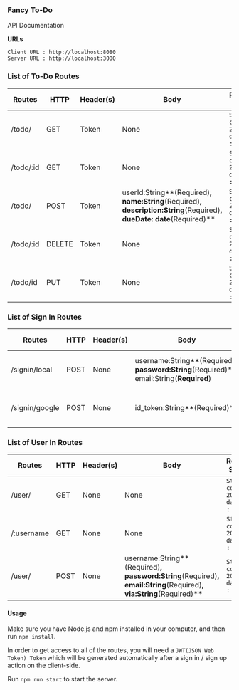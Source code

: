 ### Fancy To-Do

API Documentation

**URLs**

```Client URL : http://localhost:8080,
Client URL : http://localhost:8080
Server URL : http://localhost:3000
```

### List of To-Do Routes

| Routes    | HTTP   | Header(s) | Body                                                         | Response Success                         | Response Error        | Description               |
| --------- | ------ | --------- | ------------------------------------------------------------ | ---------------------------------------- | --------------------- | ------------------------- |
| /todo/    | GET    | Token     | None                                                         | `Status code : 200`<br>`dataTypes : []`  | `Status code : 400` ` | Get all todo list by user |
| /todo/:id | GET    | Token     | None                                                         | `Status code : 200`<br/>`dataTypes : []` | `Status code : 400`   | Get specific todo by id   |
| /todo/    | POST   | Token     | userId:String**(Required)**, name:String**(Required)**, description:String**(Required)**, dueDate: date**(Required)** | `Status code : 200`<br/>`dataTypes : []` | `Status code : 400`   | Create a to-do by user    |
| /todo/:id | DELETE | Token     | None                                                         | `Status code : 200`<br/>`dataTypes : {}` | `Status code : 400`   | Delete a to-do            |
| /todo/id  | PUT    | Token     | None                                                         | `Status code : 200`<br/>`dataTypes : {}` | `Status code : 400`   | Edit a to-do              |



### List of Sign In Routes

| Routes         | HTTP | Header(s) | Body                                                         | Response Success                         | Response Error      | Description            |
| -------------- | ---- | --------- | ------------------------------------------------------------ | ---------------------------------------- | ------------------- | ---------------------- |
| /signin/local  | POST | None      | username:String**(Required)**, <br>password:String**(Required)**,<br>email:String(**Required**) | `Status code : 200`<br/>`dataTypes : {}` | `Status code : 400` | Sign in through local  |
| /signin/google | POST | None      | id_token:String**(Required)**                                | `Status code : 200`<br/>`dataTypes : {}` | `Status code : 400` | Sign in through google |

### List of User In Routes

| Routes     | HTTP | Header(s) | Body                                                         | Response Success                         | Response Error      | Description       |
| ---------- | ---- | --------- | ------------------------------------------------------------ | ---------------------------------------- | ------------------- | ----------------- |
| /user/     | GET  | None      | None                                                         | `Status code : 200`<br/>`dataTypes : {}` | `Status code : 400` | Get all user      |
| /:username | GET  | None      | None                                                         | `Status code : 200`<br/>`dataTypes : {}` | `Status code : 400` | Get a single user |
| /user/     | POST | None      | username:String**(Required)**, password:String**(Required)**, email:String**(Required)**, via:String**(Required)** | `Status code : 201`<br/>`dataTypes : {}` | `Status code : 400` | Create a user     |



#### Usage

Make sure you have Node.js and npm installed in your computer, and then run `npm install`.

In order to get access to all of the routes, you will need a `JWT(JSON Web Token) Token` which will be generated automatically after a sign in / sign up action on the client-side.

Run `npm run start` to start the server.

